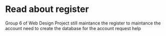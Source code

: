 # Read about register
Group 6 of Web Design Project
still maintance the register to maintance the account
need to create the database for the account
request help
